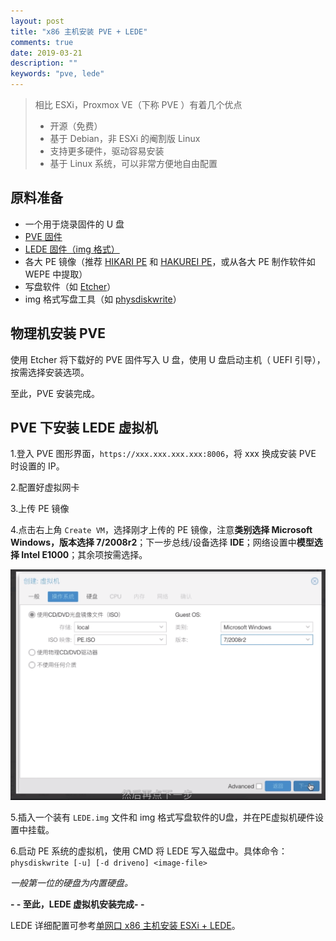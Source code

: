 ```yaml
---
layout: post
title: "x86 主机安装 PVE + LEDE"
comments: true
date: 2019-03-21
description: ""
keywords: "pve, lede"
---
```


> 相比 ESXi，Proxmox VE（下称 PVE ）有着几个优点
> * 开源（免费）
> * 基于 Debian，非 ESXi 的阉割版 Linux
> * 支持更多硬件，驱动容易安装
> * 基于 Linux 系统，可以非常方便地自由配置

    
## 原料准备

* 一个用于烧录固件的 U 盘
* [PVE 固件](https://www.proxmox.com/en/downloads)
* [LEDE 固件（img 格式）](http://firmware.koolshare.cn/LEDE_X64_fw867/)
* 各大 PE 镜像（推荐 [HIKARI PE](https://hikaricalyx.com/hikaripe/) 和 [HAKUREI PE](https://hikaricalyx.com/hakureipe/)，或从各大 PE 制作软件如 WEPE 中提取）
* 写盘软件（如 [Etcher](https://www.balena.io/etcher/)）
* img 格式写盘工具（如 [physdiskwrite](https://m0n0.ch/wall/physdiskwrite.php)）

## 物理机安装 PVE

使用 Etcher 将下载好的 PVE 固件写入 U 盘，使用 U 盘启动主机（ UEFI 引导），按需选择安装选项。

至此，PVE 安装完成。

## PVE 下安装 LEDE 虚拟机

1.登入 PVE 图形界面，`https://xxx.xxx.xxx.xxx:8006`，将 xxx 换成安装 PVE 时设置的 IP。

2.配置好虚拟网卡

3.上传 PE 镜像

4.点击右上角 `Create VM`，选择刚才上传的 PE 镜像，注意**类别选择 Microsoft Windows，版本选择 7/2008r2**；下一步总线/设备选择 **IDE**；网络设置中**模型选择 Intel E1000**；其余项按需选择。

![](https://github.com/m0len/m0len.github.io/raw/master/img/pve-lede-os-option.png)

5.插入一个装有 `LEDE.img` 文件和 img 格式写盘软件的U盘，并在PE虚拟机硬件设置中挂载。

6.启动 PE 系统的虚拟机，使用 CMD 将 LEDE 写入磁盘中。具体命令：
`physdiskwrite [-u] [-d driveno] <image-file>`

*一般第一位的硬盘为内置硬盘。*


**- - 至此，LEDE 虚拟机安装完成- -**

LEDE 详细配置可参考[单网口 x86 主机安装 ESXi + LEDE](https://vgtn.cc/2019/%E5%8D%95%E7%BD%91%E5%8F%A3x86%E4%B8%BB%E6%9C%BA%E5%AE%89%E8%A3%85esxi&LEDE%E4%BD%9C%E6%97%81%E8%B7%AF%E7%BD%91%E5%85%B3/)。